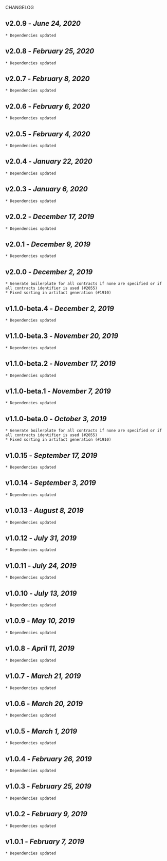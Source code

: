 <!--
changelogUtils.file is auto-generated using the monorepo-scripts package. Don't edit directly.
Edit the package's CHANGELOG.json file only.
-->

CHANGELOG

## v2.0.9 - _June 24, 2020_

    * Dependencies updated

## v2.0.8 - _February 25, 2020_

    * Dependencies updated

## v2.0.7 - _February 8, 2020_

    * Dependencies updated

## v2.0.6 - _February 6, 2020_

    * Dependencies updated

## v2.0.5 - _February 4, 2020_

    * Dependencies updated

## v2.0.4 - _January 22, 2020_

    * Dependencies updated

## v2.0.3 - _January 6, 2020_

    * Dependencies updated

## v2.0.2 - _December 17, 2019_

    * Dependencies updated

## v2.0.1 - _December 9, 2019_

    * Dependencies updated

## v2.0.0 - _December 2, 2019_

    * Generate boilerplate for all contracts if none are specified or if all contracts identifier is used (#2055)
    * Fixed sorting in artifact generation (#1910)

## v1.1.0-beta.4 - _December 2, 2019_

    * Dependencies updated

## v1.1.0-beta.3 - _November 20, 2019_

    * Dependencies updated

## v1.1.0-beta.2 - _November 17, 2019_

    * Dependencies updated

## v1.1.0-beta.1 - _November 7, 2019_

    * Dependencies updated

## v1.1.0-beta.0 - _October 3, 2019_

    * Generate boilerplate for all contracts if none are specified or if all contracts identifier is used (#2055)
    * Fixed sorting in artifact generation (#1910)

## v1.0.15 - _September 17, 2019_

    * Dependencies updated

## v1.0.14 - _September 3, 2019_

    * Dependencies updated

## v1.0.13 - _August 8, 2019_

    * Dependencies updated

## v1.0.12 - _July 31, 2019_

    * Dependencies updated

## v1.0.11 - _July 24, 2019_

    * Dependencies updated

## v1.0.10 - _July 13, 2019_

    * Dependencies updated

## v1.0.9 - _May 10, 2019_

    * Dependencies updated

## v1.0.8 - _April 11, 2019_

    * Dependencies updated

## v1.0.7 - _March 21, 2019_

    * Dependencies updated

## v1.0.6 - _March 20, 2019_

    * Dependencies updated

## v1.0.5 - _March 1, 2019_

    * Dependencies updated

## v1.0.4 - _February 26, 2019_

    * Dependencies updated

## v1.0.3 - _February 25, 2019_

    * Dependencies updated

## v1.0.2 - _February 9, 2019_

    * Dependencies updated

## v1.0.1 - _February 7, 2019_

    * Dependencies updated
